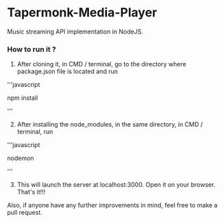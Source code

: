 # Tapermonk-Media-Player

Music streaming API implementation in NodeJS.

### How to run it ?

1) After cloning it, in CMD / terminal, go to the directory where package.json file is located and run

'''javascript

npm install

'''

2) After installing the node_modules, in the same directory, in CMD / terminal, run

'''javascript

nodemon

'''

3) This will launch the server at localhost:3000. Open it on your browser. That's it!!!

Also, if anyone have any further improvements in mind, feel free to make a pull request.
